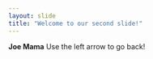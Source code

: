 ```yaml
---
layout: slide
title: "Welcome to our second slide!"
---
```

**Joe Mama**
Use the left arrow to go back!